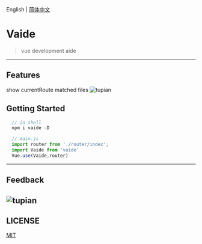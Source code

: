 English | [简体中文](./README.zh-CN.md)

# Vaide 
> vue development aide
---

## Features
show currentRoute matched files 
![tupian](http://xinzejy.cn/assets/img/log.png)

## Getting Started

```js
  // in shell
  npm i vaide -D
```
```js
  // main.js
  import router from './router/index';
  import Vaide from 'vaide'
  Vue.use(Vaide,router)
```

---
## Feedback
![tupian](http://xinzejy.cn/assets/img/wechat.jpg)
---
<!-- 
| Github Issue | 钉钉群 | 微信群 |
| --- | --- | --- |
| [umijs/umi/issues](https://github.com/umijs/umi/issues) | <img src="https://img.alicdn.com/tfs/TB1WPiWNUY1gK0jSZFCXXcwqXXa-1125-1485.jpg" width="60" /> | <img src="https://img.alicdn.com/tfs/TB1KOhYk8FR4u4jSZFPXXanzFXa-547-550.png" width="60" /> | -->

## LICENSE

[MIT](https://github.com/umijs/umi/blob/master/LICENSE)

